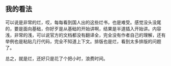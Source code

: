 ## 我的看法

可以说是非常的烂，哎，每每看到国人出的这些烂书，也是难受。感觉没头没尾的，要是面向基础，你好歹是从基础的开始讲啊，结果是半道插入开始讲。内容浅，非常的浅，可以说官方的文档都没有翻译全，完全没有作者自己的理解，还有举例也是粘贴几行代码，完全不知道上下文。排版也是烂，看到太多排版的问题了。

总之，就是烂，还好只是花了个把小时，浪费时间。